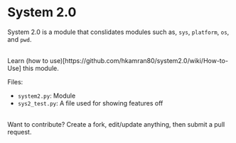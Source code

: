 # System 2.0

System 2.0 is a module that conslidates modules such as, `sys`, `platform`, `os`, and `pwd`.

<br>
Learn (how to use)[https://github.com/hkamran80/system2.0/wiki/How-to-Use] this module.
<br>

Files:
  - `system2.py`: Module
  - `sys2_test.py`: A file used for showing features off

<br>
Want to contribute? Create a fork, edit/update anything, then submit a pull request.

